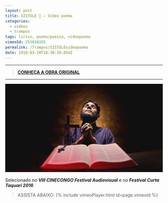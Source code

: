 ```yaml
---
layout: post
title: SÍSTOLE 🖤 — Vídeo poema
categories:
  - videos
  - trampos
tags: lírico, poema/poesia, videopoema
vimeoId: 251818155
permalink: /Trampos/SISTOLEvideopoema
date: 2018-03-20T18:30:39.054Z
---
```


---

>[**CONHEÇA A OBRA ORIGINAL**](/Textos/SISTOLE)

---

![](/images/uploads/SISTOLEVIDEOPOEMA.jpeg)

Selecionado no ***VIII CINECONGO Festival Audiovisual*** e no ***Festival Curta Taquari 2016***

>ASSISTA ABAIXO:
{% include vimeoPlayer.html id=page.vimeoId %}